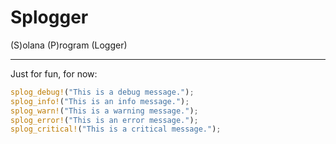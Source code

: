 # Splogger

(S)olana (P)rogram (Logger)

---

Just for fun, for now:

```rust
splog_debug!("This is a debug message.");
splog_info!("This is an info message.");
splog_warn!("This is a warning message.");
splog_error!("This is an error message.");
splog_critical!("This is a critical message.");
```